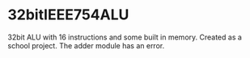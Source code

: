 # 32bitIEEE754ALU
32bit ALU with 16 instructions and some built in memory. Created as a school project. The adder module has an error.
